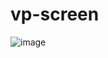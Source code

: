 # vp-screen
![image](https://github.com/penthium2/vp-screen/assets/1278549/044c17a2-fc2f-47b6-b073-e6dd7b7bb061)
